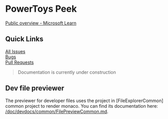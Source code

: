 # PowerToys Peek

[Public overview - Microsoft Learn](https://learn.microsoft.com/en-us/windows/powertoys/peek)

## Quick Links

[All Issues](https://github.com/microsoft/PowerToys/issues?q=is%3Aopen%20label%3AProduct-Peek)<br>
[Bugs](https://github.com/microsoft/PowerToys/issues?q=is%3Aopen%20label%3AIssue-Bug%20label%3AProduct-Peek)<br>
[Pull Requests](https://github.com/microsoft/PowerToys/pulls?q=is%3Apr+is%3Aopen+label%3AProduct-Peek)


> Documentation is currently under construction

## Dev file previewer

The previewer for developer files uses the project in [FileExplorerCommon] common project to render monaco. You can find its documentation here: [/doc/devdocs/common/FilePreviewCommon.md](/doc/devdocs/common/FilePreviewCommon.md).
